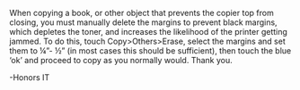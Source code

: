 When copying a book, or other object that prevents the copier top from closing, you must manually delete the margins to prevent black margins, which depletes the toner, and increases the likelihood of the printer getting jammed. To do this, touch Copy>Others>Erase, select the margins and set them to ¼”- ½” (in most cases this should be sufficient), then touch the blue ‘ok’ and proceed to copy as you normally would. Thank you.

-Honors IT
